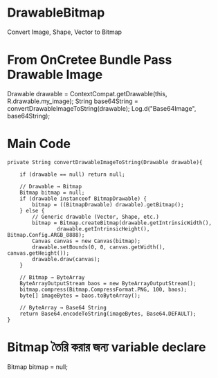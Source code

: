 # DrawableBitmap
Convert Image, Shape, Vector  to Bitmap

# From OnCretee Bundle  Pass Drawable Image 
Drawable drawable = ContextCompat.getDrawable(this, R.drawable.my_image);
String base64String = convertDrawableImageToString(drawable);
Log.d("Base64Image", base64String);





# Main Code 

```
private String convertDrawableImageToString(Drawable drawable){

    if (drawable == null) return null;
    
    // Drawable → Bitmap
    Bitmap bitmap = null;
    if (drawable instanceof BitmapDrawable) {
        bitmap = ((BitmapDrawable) drawable).getBitmap();
    } else {
        // Generic drawable (Vector, Shape, etc.)
        bitmap = Bitmap.createBitmap(drawable.getIntrinsicWidth(),
                drawable.getIntrinsicHeight(), Bitmap.Config.ARGB_8888);
        Canvas canvas = new Canvas(bitmap);
        drawable.setBounds(0, 0, canvas.getWidth(), canvas.getHeight());
        drawable.draw(canvas);
    }

    // Bitmap → ByteArray
    ByteArrayOutputStream baos = new ByteArrayOutputStream();
    bitmap.compress(Bitmap.CompressFormat.PNG, 100, baos);
    byte[] imageBytes = baos.toByteArray();

    // ByteArray → Base64 String
    return Base64.encodeToString(imageBytes, Base64.DEFAULT);
}
```



# Bitmap তৈরি করার জন্য variable declare

   Bitmap bitmap = null;
